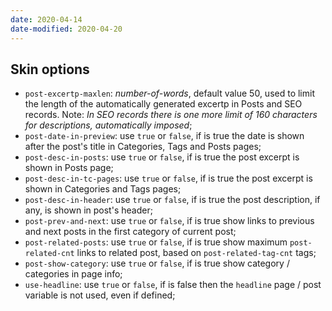 ```yaml
---
date: 2020-04-14
date-modified: 2020-04-20
---
```


## Skin options

- `post-excertp-maxlen`: *number-of-words*, default value 50, used to limit the
  length of the automatically generated excertp in Posts and SEO records. Note:
  *In SEO records there is one more limit of 160 characters for descriptions, automatically imposed*;
- `post-date-in-preview`: use `true` or `false`, if is true the date is shown
  after the post's title in Categories, Tags and Posts pages;
- `post-desc-in-posts`: use `true` or `false`, if is true the post excerpt is
  shown in Posts page;
- `post-desc-in-tc-pages`: use `true` or `false`, if is true the post excerpt is
  shown in Categories and Tags pages;
- `post-desc-in-header`: use `true` or `false`, if is true the post description,
  if any, is shown in post's header;
- `post-prev-and-next`: use `true` or `false`, if is true show links to previous
  and next posts in the first category of current post;
- `post-related-posts`: use `true` or `false`, if is true show maximum `post-related-cnt`
  links to related post, based on `post-related-tag-cnt` tags;
- `post-show-category`: use `true` or `false`, if is true show category / categories
  in page info;
- `use-headline`: use `true` or `false`, if is false then the `headline` page / post
  variable is not used, even if defined;
